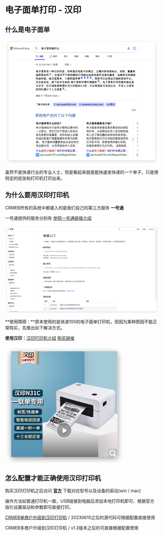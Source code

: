 # 电子面单打印 - 汉印

## 什么是电子面单

![image-20230610101610200](../../../images/image-20230610101610200.png)

虽然不是快递行业的专业人士，但是看起来就是能快速发快递的一个单子，只是用特定的纸张和打印机打印出来。

## 为什么要用汉印打印机

CRMEB所有的系统中都接入的是我们自己的第三方服务 **一号通** 

一号通提供的服务分别有  [参照一号通链接介绍](https://api_v2.crmeb.net/docs/%E5%BF%AB%E9%80%9F%E5%85%A5%E9%97%A8/)

![image-20230610144939293](../../../images/image-20230610144939293.png)

**使用障碍：**原本使用的是快递100的电子面单打印机，但因为某种原因不能正常购买，先推出如下解决方式。

**使用汉印：**[汉印打印机介绍](https://cn.hprt.com/)          [购买链接](https://item.jd.com/66833157975.html?cu=true&utm_source=www.crmeb.com&utm_medium=tuiguang&utm_campaign=t_2015046557_&utm_term=f7eae816d38c4b3bae7f657448188ed7)

![image-20230610102728705](../../../images/image-20230610102728705.png)

## 怎么配置才能正确使用汉印打印机

购买汉印打印机之后访问 **[官方](https://cn.hprt.com/)** 下载对应型号以及设备的驱动(win / mac)

操作方法如普通打印机一致，USB链接到电脑后添加本地打印机即可，根据官方指引设置驱动和参数即可直接打印。

[CRMEB单商户升级到汉印打印机](https://www.crmeb.com/ask/thread/30737) / 20230610之后的源代码可根据配置直接使用

CRMEB多商户升级到汉印打印机 / v1.3版本之后的可直接根据配置使用

